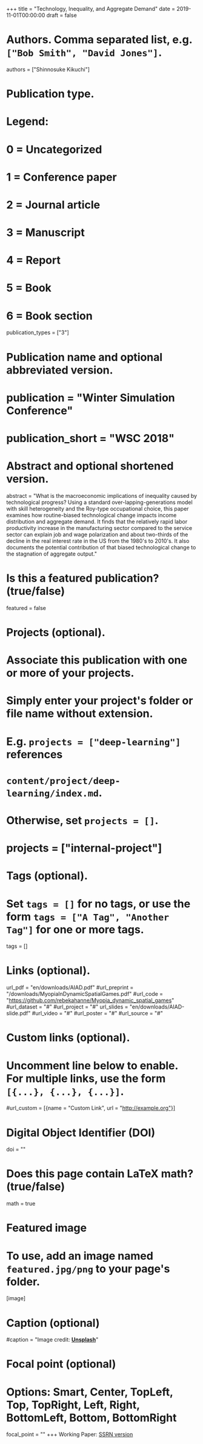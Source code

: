+++
title = "Technology, Inequality, and Aggregate Demand"
date = 2019-11-01T00:00:00
draft = false

# Authors. Comma separated list, e.g. `["Bob Smith", "David Jones"]`.
authors = ["Shinnosuke Kikuchi"]

# Publication type.
# Legend:
# 0 = Uncategorized
# 1 = Conference paper
# 2 = Journal article
# 3 = Manuscript
# 4 = Report
# 5 = Book
# 6 = Book section
publication_types = ["3"]

# Publication name and optional abbreviated version.
# publication = "Winter Simulation Conference"
# publication_short = "WSC 2018"

# Abstract and optional shortened version.
abstract = "What is the macroeconomic implications of inequality caused by technological progress? Using a standard over-lapping-generations model with skill heterogeneity and the Roy-type occupational choice, this paper examines how routine-biased technological change impacts income distribution and aggregate demand. It finds that the relatively rapid labor productivity increase in the manufacturing sector compared to the service sector can explain job and wage polarization and about two-thirds of the decline in the real interest rate in the US from the 1980's to 2010's. It also documents the potential contribution of that biased technological change to the stagnation of aggregate output."

# Is this a featured publication? (true/false)
featured = false

# Projects (optional).
#   Associate this publication with one or more of your projects.
#   Simply enter your project's folder or file name without extension.
#   E.g. `projects = ["deep-learning"]` references 
#   `content/project/deep-learning/index.md`.
#   Otherwise, set `projects = []`.
# projects = ["internal-project"]

# Tags (optional).
#   Set `tags = []` for no tags, or use the form `tags = ["A Tag", "Another Tag"]` for one or more tags.
tags = []

# Links (optional).
url_pdf = "en/downloads/AIAD.pdf"
#url_preprint = "/downloads/MyopiaInDynamicSpatialGames.pdf"
#url_code = "https://github.com/rebekahanne/Myopia_dynamic_spatial_games"
#url_dataset = "#"
#url_project = "#"
url_slides = "en/downloads/AIAD-slide.pdf"
#url_video = "#"
#url_poster = "#"
#url_source = "#"

# Custom links (optional).
#   Uncomment line below to enable. For multiple links, use the form `[{...}, {...}, {...}]`.
#url_custom = [{name = "Custom Link", url = "http://example.org"}]

# Digital Object Identifier (DOI)
doi = ""

# Does this page contain LaTeX math? (true/false)
math = true

# Featured image
# To use, add an image named `featured.jpg/png` to your page's folder. 
[image]
  # Caption (optional)
  #caption = "Image credit: [**Unsplash**](https://unsplash.com/photos/pLCdAaMFLTE)"

  # Focal point (optional)
  # Options: Smart, Center, TopLeft, Top, TopRight, Left, Right, BottomLeft, Bottom, BottomRight
  focal_point = ""
+++
Working Paper:
[SSRN version](https://papers.ssrn.com/sol3/papers.cfm?abstract_id=3332993)

